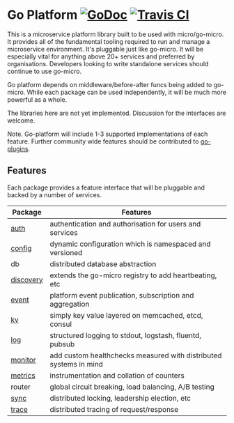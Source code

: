 # Go Platform [![GoDoc](https://godoc.org/github.com/micro/go-platform?status.svg)](https://godoc.org/github.com/micro/go-platform) [![Travis CI](https://travis-ci.org/micro/go-platform.svg?branch=master)](https://travis-ci.org/micro/go-platform)

This is a microservice platform library built to be used with micro/go-micro. 
It provides all of the fundamental tooling required to run and manage 
a microservice environment. It's pluggable just like go-micro. It will be 
especially vital for anything above 20+ services and preferred by 
organisations. Developers looking to write standalone services should 
continue to use go-micro. 

Go platform depends on middleware/before-after funcs being added to 
go-micro. While each package can be used independently, it will be 
much more powerful as a whole.

The libraries here are not yet implemented. Discussion for 
the interfaces are welcome.

Note. Go-platform will include 1-3 supported implementations of each feature. 
Further community wide features should be contributed to [go-plugins](https://github.com/micro/go-plugins).

## Features
Each package provides a feature interface that will be pluggable and backed by a 
number of services.

Package     |   Features
-------     |   ---------
[auth](https://godoc.org/github.com/micro/go-platform/auth)        |   authentication and authorisation for users and services	
[config](https://godoc.org/github.com/micro/go-platform/config)      |   dynamic configuration which is namespaced and versioned
db          |   distributed database abstraction
[discovery](https://godoc.org/github.com/micro/go-platform/discovery)   |   extends the go-micro registry to add heartbeating, etc
[event](https://godoc.org/github.com/micro/go-platform/event)   |   platform event publication, subscription and aggregation 
[kv](https://godoc.org/github.com/micro/go-platform/kv)          |   simply key value layered on memcached, etcd, consul 
[log](https://godoc.org/github.com/micro/go-platform/log)         |   structured logging to stdout, logstash, fluentd, pubsub
[monitor](https://godoc.org/github.com/micro/go-platform/monitor)     |   add custom healthchecks measured with distributed systems in mind
[metrics](https://godoc.org/github.com/micro/go-platform/metrics)     |   instrumentation and collation of counters
router      |   global circuit breaking, load balancing, A/B testing
[sync](https://godoc.org/github.com/micro/go-platform/sync)       |   distributed locking, leadership election, etc
[trace](https://godoc.org/github.com/micro/go-platform/trace)       |   distributed tracing of request/response
